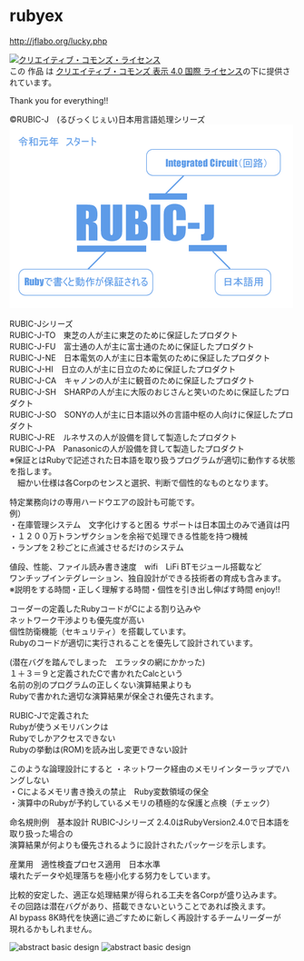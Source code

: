 # rubyex
http://jflabo.org/lucky.php

<a rel="license" href="http://creativecommons.org/licenses/by/4.0/"><img alt="クリエイティブ・コモンズ・ライセンス" style="border-width:0" src="https://i.creativecommons.org/l/by/4.0/88x31.png" /></a><br />この 作品 は <a rel="license" href="http://creativecommons.org/licenses/by/4.0/">クリエイティブ・コモンズ 表示 4.0 国際 ライセンス</a>の下に提供されています。

Thank you for everything!!

©RUBIC-J　(るびっくじぇい)日本用言語処理シリーズ  
![abstract basic design](https://raw.githubusercontent.com/JFLABO/rubyex/master/RUBIC-J.png)


RUBIC-Jシリーズ  
RUBIC-J-TO　東芝の人が主に東芝のために保証したプロダクト  
RUBIC-J-FU　富士通の人が主に富士通のために保証したプロダクト  
RUBIC-J-NE　日本電気の人が主に日本電気のために保証したプロダクト  
RUBIC-J-HI　日立の人が主に日立のために保証したプロダクト  
RUBIC-J-CA　キャノンの人が主に観音のために保証したプロダクト  
RUBIC-J-SH　SHARPの人が主に大阪のおじさんと笑いのために保証したプロダクト  
RUBIC-J-SO　SONYの人が主に日本語以外の言語中枢の人向けに保証したプロダクト  
RUBIC-J-RE　ルネサスの人が設備を貸して製造したプロダクト  
RUBIC-J-PA　Panasonicの人が設備を貸して製造したプロダクト  
※保証とはRubyで記述された日本語を取り扱うプログラムが適切に動作する状態を指します。  
　細かい仕様は各Corpのセンスと選択、判断で個性的なものとなります。
 
 特定業務向けの専用ハードウエアの設計も可能です。  
 例）  
 ・在庫管理システム　文字化けすると困る  サポートは日本国土のみで通貨は円  
 ・１２００万トランザクションを余裕で処理できる性能を持つ機械  
 ・ランプを２秒ごとに点滅させるだけのシステム  
 
 値段、性能、ファイル読み書き速度　wifi　LiFi BTモジュール搭載など  
 ワンチップインテグレーション、独自設計ができる技術者の育成も含みます。  
 ※説明をする時間・正しく理解する時間・個性を引き出し伸ばす時間
 enjoy!!
 
 コーダーの定義したRubyコードがCによる割り込みや  
 ネットワーク干渉よりも優先度が高い  
 個性防衛機能（セキュリティ）を搭載しています。  
 Rubyのコードが適切に実行されることを優先して設計されています。
 
 (潜在バグを踏んでしまった　エラッタの網にかかった)  
 １＋３＝９と定義されたCで書かれたCalcという  
 名前の別のプログラムの正しくない演算結果よりも  
 Rubyで書かれた適切な演算結果が保全され優先されます。  
 
 RUBIC-Jで定義された  
 Rubyが使うメモリバンクは  
 Rubyでしかアクセスできない  
 Rubyの挙動は(ROM)を読み出し変更できない設計
 
 このような論理設計にすると
 ・ネットワーク経由のメモリインターラップでハングしない  
 ・Cによるメモリ書き換えの禁止　Ruby変数領域の保全  
 ・演算中のRubyが予約しているメモリの積極的な保護と点検（チェック）  
 
 命名規則例　基本設計
 RUBIC-Jシリーズ  2.4.0はRubyVersion2.4.0で日本語を取り扱った場合の  
 演算結果が何よりも優先されるように設計されたパッケージを示します。  
 
 産業用　適性検査プロセス適用　日本水準  
 壊れたデータや処理落ちを極小化する努力をしています。  
 
 比較的安定した、適正な処理結果が得られる工夫を各Corpが盛り込みます。  
 その回路は潜在バグがあり、搭載できないということであれば換えます。  
 AI bypass 8K時代を快適に過ごすために新しく再設計するチームリーダーが  
 現れるかもしれません。
 
![abstract basic design](https://phoenixts.com/wp-content/uploads/2018/03/comptia-logo-large_png-300x81.png)
![abstract basic design](https://www.certificationcamps.com/wp-content/uploads/2015/01/microsoft-certified-professional.jpg)
